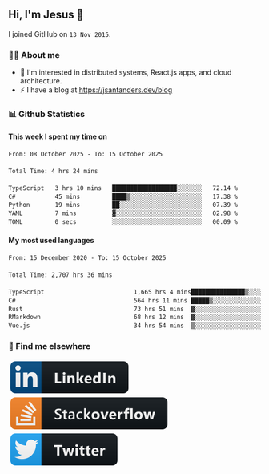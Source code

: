 ## Hi, I'm Jesus 👋

I joined GitHub on `13 Nov 2015`.

<!-- Talking about you -->

### 👨‍💻 About me

- 👦 I'm interested in distributed systems, React.js apps, and cloud architecture.
- ⚡️ I have a blog at <https://jsantanders.dev/blog>

### 📊 Github Statistics

#### This week I spent my time on

<!--START_SECTION:weekly-->

```txt
From: 08 October 2025 - To: 15 October 2025

Total Time: 4 hrs 24 mins

TypeScript   3 hrs 10 mins   ██████████████████░░░░░░░   72.14 %
C#           45 mins         ████▒░░░░░░░░░░░░░░░░░░░░   17.38 %
Python       19 mins         ██░░░░░░░░░░░░░░░░░░░░░░░   07.39 %
YAML         7 mins          ▓░░░░░░░░░░░░░░░░░░░░░░░░   02.98 %
TOML         0 secs          ░░░░░░░░░░░░░░░░░░░░░░░░░   00.09 %
```

<!--END_SECTION:weekly-->

#### My most used languages

<!--START_SECTION:alltime-->

```txt
From: 15 December 2020 - To: 15 October 2025

Total Time: 2,707 hrs 36 mins

TypeScript                         1,665 hrs 4 mins███████████████▒░░░░░░░░░   61.50 %
C#                                 564 hrs 11 mins █████▒░░░░░░░░░░░░░░░░░░░   20.84 %
Rust                               73 hrs 51 mins  ▓░░░░░░░░░░░░░░░░░░░░░░░░   02.73 %
RMarkdown                          68 hrs 12 mins  ▓░░░░░░░░░░░░░░░░░░░░░░░░   02.52 %
Vue.js                             34 hrs 54 mins  ▒░░░░░░░░░░░░░░░░░░░░░░░░   01.29 %
```

<!--END_SECTION:alltime-->

### 📢 Find me elsewhere

<p>
  <a target="_blank" href="https://linkedin.com/in/jsantanders">
    <img src="https://github.com/jsantanders/jsantanders/blob/master/img/linkedin.svg" alt="LinkedIn" style="vertical-align:top; margin:4px">
  </a>
  
  <a target="_blank" href="https://stackoverflow.com/users/7318331/jesus-santander">
    <img src="https://github.com/jsantanders/jsantanders/blob/master/img/stackoverflow.svg" alt="StackOverflow" style="vertical-align:top; margin:4px">
  </a>
  
  <a target="_blank" href="http://twitter.com/jsantanders">
    <img src="https://github.com/jsantanders/jsantanders/blob/master/img/twitter.svg" alt="Twitter" style="vertical-align:top; margin:4px">
  </a>
</p>
